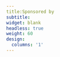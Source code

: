 ```yaml
---
title:Sponsored by
subtitle:
widget: blank
headless: true
weight: 60
design:
  columns: '1'
---
```

